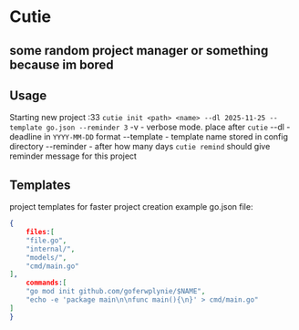 # Cutie
## some random project manager or something because im bored

## Usage
Starting new project :33
`cutie init <path> <name> --dl 2025-11-25 --template go.json --reminder 3`
-v - verbose mode. place after `cutie`
--dl - deadline in `YYYY-MM-DD` format
--template - template name stored in config directory
--reminder - after how many days `cutie remind` should give reminder message for this project

## Templates
project templates for faster project creation
example go.json file:
```json
{
    files:[
    "file.go",
    "internal/",
    "models/",
    "cmd/main.go"
],
    commands:[
    "go mod init github.com/goferwplynie/$NAME",
    "echo -e 'package main\n\nfunc main(){\n}' > cmd/main.go"
]
}

```

